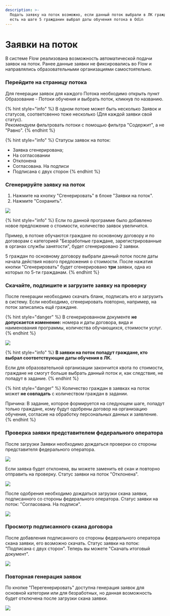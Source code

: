 ```yaml
---
description: >-
  Подать заявку на поток возможно, если данный поток выбрали в ЛК гражданина. То
  есть на шаге 5 гражданин выбрал даты обучения потока в Odin
---
```


# Заявки на поток

В системе Flow реализована возможность  автоматической подачи  заявок на поток. Ранее данные заявки не фиксировались во Flow и направлялись образовательными организациями самостоятельно. &#x20;

### Перейдите на страницу потока

Для генерации заявок для каждого Потока необходимо  открыть пункт Образование - Потоки обучения и выбрать поток, кликнув по названию.

{% hint style="info" %}
В одном потоке может быть несколько Заявок и статусов, соответсвенно тоже несколько (Для каждой заявки свой статус). \
Рекомендуем фильтровать потоки с помощью фильтра "Содержит", а не "Равно".
{% endhint %}

{% hint style="info" %}
Статусы заявок на поток:

* Заявка сгенерирована;
* На согласовании
* Отклонена
* Согласована. На подписи
* Подписана с двух сторон
{% endhint %}

### Сгенерируйте заявку на поток

1. Нажмите на кнопку "Сгенерировать" в блоке "Заявки на поток".
2. Нажмите "Сохранить".

![](<../.gitbook/assets/image (74).png>)

{% hint style="info" %}
Если по данной программе было добавлено новое предложение о стоимости, количество заявок увеличится. &#x20;

Пример, в потоке обучаются граждане по основному договору и по договорам с категорией "Безработные граждане, зарегистрированные в органах службы занятости", будет сгенерировано 2 заявки.&#x20;

5 граждан по основному договору выбрали данный поток после даты начала действия нового предложения о стоимости. После нажатия кнопки "Сгенерировать"  будет сгенерировано  **три** заявки, одна из которых по 5-ти гражданам.
{% endhint %}

### Скачайте, подпишите и загрузите заявку на проверку

После генерации необходимо скачать бланк, подписать его и загрузить в систему. Если необходимо, сгенерировать повторно, например, на поток записались ещё граждане.

{% hint style="danger" %}
В сгенерированном документе **не допускается изменение:** номера и даты договора, вида и наименования программы, количества обучающихся, стоимости услуг.
{% endhint %}

![](<../.gitbook/assets/image (65).png>)

{% hint style="info" %}
**В заявки на поток попадут граждане, кто выбрал  соответствующие даты обучения  в ЛК.**

Если для образовательной организации закончится квота по стоимости, граждане не смогут больше выбрать  данный поток и, как следствие, не попадут в задание.
{% endhint %}

{% hint style="danger" %}
Количество граждан в заявках на поток может **не совпадать** с количеством граждан в задании.&#x20;

Причина: В задание, которое формируется на следующем шаге, попадут только граждане, кому будут одобрены договор на организацию обучения, согласие на обработку персональных данных и  заявление.
{% endhint %}

### Проверка заявки представителем федерального оператора

После загрузки Заявки необходимо дождаться проверки  со стороны представителя федерального оператора.

![](<../.gitbook/assets/image (3) (1).png>)

Если заявка будет отклонена, вы можете заменить её скан и повторно отправить на проверку. Статус заявки на поток "Отклонена".

![](<../.gitbook/assets/image (27).png>)

После одобрения необходимо дождаться загрузки скана заявки, подписанного со стороны федерального оператора. Статус заявки на поток: "Согласована. На подписи".

![](<../.gitbook/assets/image (25).png>)

### Просмотр подписанного скана договора

После добавления подписанного со стороны федерального оператора скана заявки, его возможно скачать. Статус заявки на поток: "Подписана с двух сторон".   Теперь вы можете "Скачать итоговый документ".

![](<../.gitbook/assets/image (29).png>)

### Повторная генерация заявок

По кнопке "Перегенерировать" доступна генерация заявок для основной категории или для безработных, но данная возможность будет  отключена после загрузки скана заявки.&#x20;

![](<../.gitbook/assets/image (66).png>)
